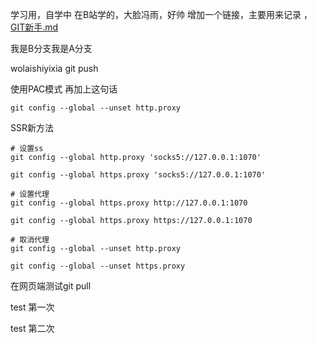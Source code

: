 学习用，自学中
在B站学的，大脸冯雨，好帅
增加一个链接，主要用来记录 ，[GIT新手.md](GIT新手.md)

我是B分支我是A分支

wolaishiyixia git push

使用PAC模式
再加上这句话
```
git config --global --unset http.proxy
```

SSR新方法
```
# 设置ss
git config --global http.proxy 'socks5://127.0.0.1:1070'

git config --global https.proxy 'socks5://127.0.0.1:1070'

# 设置代理
git config --global https.proxy http://127.0.0.1:1070

git config --global https.proxy https://127.0.0.1:1070

# 取消代理
git config --global --unset http.proxy

git config --global --unset https.proxy
```

在网页端测试git pull

test 第一次

test 第二次
